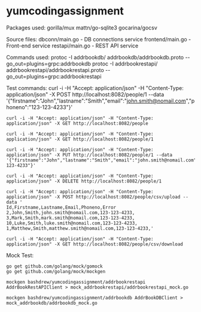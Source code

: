 # yumcodingassignment

Packages used:
    gorilla/mux
    mattn/go-sqlite3
    gocarina/gocsv

Source files:
    dbconn/main.go - DB connections service
    frontend/main.go - Front-end service
    restapi/main.go - REST API service

Commands used:
    protoc -I addrbookdb/ addrbookdb/addrbookdb.proto --go_out=plugins=grpc:addrbookdb
    protoc -I addrbookrestapi/ addrbookrestapi/addrbookrestapi.proto --go_out=plugins=grpc:addrbookrestapi

Test commands:
    curl -i -H "Accept: application/json" -H "Content-Type: application/json" -X POST http://localhost:8082/people/1 --data '{"firstname":"John","lastname":"Smith","email":"john.smith@nomail.com","phoneno":"123-123-4233"}'

    curl -i -H "Accept: application/json" -H "Content-Type: application/json" -X GET http://localhost:8082/people

    curl -i -H "Accept: application/json" -H "Content-Type: application/json" -X GET http://localhost:8082/people/1

    curl -i -H "Accept: application/json" -H "Content-Type: application/json" -X PUT http://localhost:8082/people/1 --data '{"firstname":"John","lastname":"Smith","email":"john.smith@nomail.com","phoneno":"123-123-4233"}'

    curl -i -H "Accept: application/json" -H "Content-Type: application/json" -X DELETE http://localhost:8082/people/1

    curl -i -H "Accept: application/json" -H "Content-Type: application/json" -X POST http://localhost:8082/people/csv/upload --data '
    Id,Firstname,Lastname,Email,Phoneno,Error
    2,John,Smith,john.smith@nomail.com,123-123-4233,
    3,Mark,Smith,mark.smith@nomail.com,123-123-4233,
    10,Luke,Smith,luke.smith@nomail.com,123-123-4233,
    1,Matthew,Smith,matthew.smith@nomail.com,123-123-4233,'

    curl -i -H "Accept: application/json" -H "Content-Type: application/json" -X GET http://localhost:8082/people/csv/download

Mock Test:

    go get github.com/golang/mock/gomock
    go get github.com/golang/mock/mockgen
    
    mockgen bashdrew/yumcodingassignment/addrbookrestapi AddrBookRestAPIClient > mock_addrbookrestapi/addrbookrestapi_mock.go

    mockgen bashdrew/yumcodingassignment/addrbookdb AddrBookDBClient > mock_addrbookdb/addrbookdb_mock.go